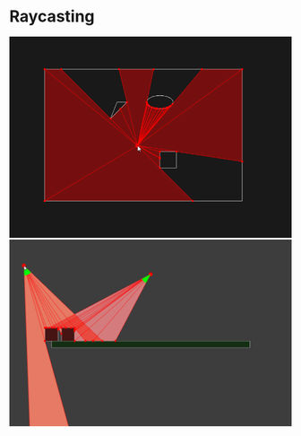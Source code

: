 # Raycasting

![alt text][Demo]
![alt text][Demo2]

[Demo]: Gif31.gif "Demo"
[Demo2]: Gif32.gif "Demo"
